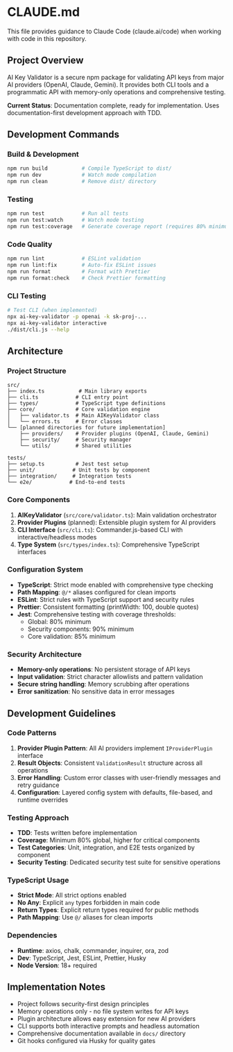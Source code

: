 # CLAUDE.md

This file provides guidance to Claude Code (claude.ai/code) when working with code in this repository.

## Project Overview

AI Key Validator is a secure npm package for validating API keys from major AI providers (OpenAI, Claude, Gemini). It provides both CLI tools and a programmatic API with memory-only operations and comprehensive testing.

**Current Status**: Documentation complete, ready for implementation. Uses documentation-first development approach with TDD.

## Development Commands

### Build & Development
```bash
npm run build           # Compile TypeScript to dist/
npm run dev             # Watch mode compilation
npm run clean           # Remove dist/ directory
```

### Testing
```bash
npm run test            # Run all tests
npm run test:watch      # Watch mode testing
npm run test:coverage   # Generate coverage report (requires 80% minimum)
```

### Code Quality
```bash
npm run lint            # ESLint validation
npm run lint:fix        # Auto-fix ESLint issues
npm run format          # Format with Prettier
npm run format:check    # Check Prettier formatting
```

### CLI Testing
```bash
# Test CLI (when implemented)
npx ai-key-validator -p openai -k sk-proj-...
npx ai-key-validator interactive
./dist/cli.js --help
```

## Architecture

### Project Structure
```
src/
├── index.ts           # Main library exports
├── cli.ts            # CLI entry point
├── types/            # TypeScript type definitions
├── core/             # Core validation engine
│   ├── validator.ts  # Main AIKeyValidator class
│   └── errors.ts     # Error classes
└── [planned directories for future implementation]
    ├── providers/    # Provider plugins (OpenAI, Claude, Gemini)
    ├── security/     # Security manager
    └── utils/        # Shared utilities

tests/
├── setup.ts          # Jest test setup
├── unit/            # Unit tests by component
├── integration/     # Integration tests
└── e2e/            # End-to-end tests
```

### Core Components

1. **AIKeyValidator** (`src/core/validator.ts`): Main validation orchestrator
2. **Provider Plugins** (planned): Extensible plugin system for AI providers
3. **CLI Interface** (`src/cli.ts`): Commander.js-based CLI with interactive/headless modes
4. **Type System** (`src/types/index.ts`): Comprehensive TypeScript interfaces

### Configuration System

- **TypeScript**: Strict mode enabled with comprehensive type checking
- **Path Mapping**: `@/*` aliases configured for clean imports
- **ESLint**: Strict rules with TypeScript support and security rules
- **Prettier**: Consistent formatting (printWidth: 100, double quotes)
- **Jest**: Comprehensive testing with coverage thresholds:
  - Global: 80% minimum
  - Security components: 90% minimum
  - Core validation: 85% minimum

### Security Architecture

- **Memory-only operations**: No persistent storage of API keys
- **Input validation**: Strict character allowlists and pattern validation
- **Secure string handling**: Memory scrubbing after operations
- **Error sanitization**: No sensitive data in error messages

## Development Guidelines

### Code Patterns

1. **Provider Plugin Pattern**: All AI providers implement `IProviderPlugin` interface
2. **Result Objects**: Consistent `ValidationResult` structure across all operations
3. **Error Handling**: Custom error classes with user-friendly messages and retry guidance
4. **Configuration**: Layered config system with defaults, file-based, and runtime overrides

### Testing Approach

- **TDD**: Tests written before implementation
- **Coverage**: Minimum 80% global, higher for critical components
- **Test Categories**: Unit, integration, and E2E tests organized by component
- **Security Testing**: Dedicated security test suite for sensitive operations

### TypeScript Usage

- **Strict Mode**: All strict options enabled
- **No Any**: Explicit `any` types forbidden in main code
- **Return Types**: Explicit return types required for public methods
- **Path Mapping**: Use `@/` aliases for clean imports

### Dependencies

- **Runtime**: axios, chalk, commander, inquirer, ora, zod
- **Dev**: TypeScript, Jest, ESLint, Prettier, Husky
- **Node Version**: 18+ required

## Implementation Notes

- Project follows security-first design principles
- Memory operations only - no file system writes for API keys
- Plugin architecture allows easy extension for new AI providers
- CLI supports both interactive prompts and headless automation
- Comprehensive documentation available in `docs/` directory
- Git hooks configured via Husky for quality gates